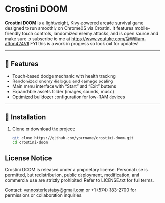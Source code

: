 # Crostini DOOM

**Crostini DOOM** is a lightweight, Kivy-powered arcade survival game designed to run smoothly on ChromeOS via Crostini. It features mobile-friendly touch controls, randomized enemy attacks, and is open source and make sure to subscribe to me at https://www.youtube.com/@William-afton424VR FYI this is a work in progress so look out for updates!

---

## 🧪 Features

- Touch-based dodge mechanic with health tracking
- Randomized enemy dialogue and damage scaling
- Main menu interface with “Start” and “Exit” buttons
- Expandable assets folder (images, sounds, music)
- Optimized buildozer configuration for low-RAM devices

---

## 🚀 Installation

1. Clone or download the project:
   ```bash
   git clone https://github.com/yourname/crostini-doom.git
   cd crostini-doom
## License Notice

Crostini DOOM is released under a proprietary license. Personal use is permitted, but redistribution, public deployment, modification, and commercial use are strictly prohibited. Refer to LICENSE.txt for full terms.

Contact: vannosterlestatsy@gmail.com or +1 (574) 383-2700 for permissions or collaboration inquiries.
